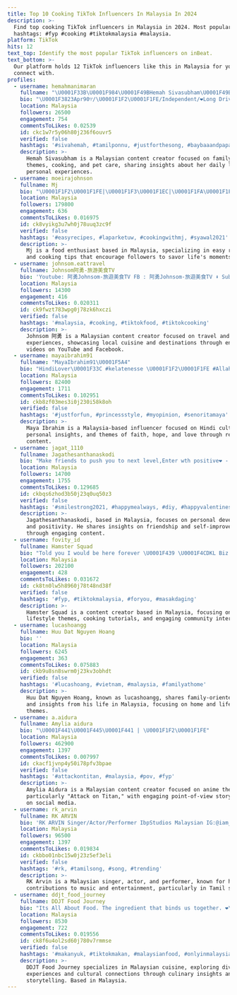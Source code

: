 ```yaml
---
title: Top 10 Cooking TikTok Influencers In Malaysia In 2024
description: >-
  Find top cooking TikTok influencers in Malaysia in 2024. Most popular
  hashtags: #fyp #cooking #tiktokmalaysia #malaysia.
platform: TikTok
hits: 12
text_top: Identify the most popular TikTok influencers on inBeat.
text_bottom: >-
  Our platform holds 12 TikTok influencers like this in Malaysia for you to
  connect with.
profiles:
  - username: hemahmanimaran
    fullname: "\U0001F33B\U0001F984\U0001F49BHemah Sivasubham\U0001F49B\U0001F984\U0001F33B"
    bio: "\U0001F3823Apr90♈️/\U0001F1F2\U0001F1FE/Independent/❤️Long Drive(Alone)/❤️Pets \U0001F43E & Cooking/Grandma's Kid \U0001F475\U0001F3FC\U0001F467\U0001F3FC/Family & Friends comes first❣️ ~Be Unique,Be Different,Be Yourself~"
    location: Malaysia
    followers: 26500
    engagement: 754
    commentsToLikes: 0.02539
    id: ckc1w7r5y06h80j236f6ouvr5
    verified: false
    hashtags: '#sivahemah, #tamilponnu, #justforthesong, #baybaaandpapa'
    description: >-
      Hemah Sivasubham is a Malaysian content creator focused on family-centric
      themes, cooking, and pet care, sharing insights about her daily life and
      personal experiences.
  - username: moeirajohnson
    fullname: Mj
    bio: "\U0001F1F2\U0001F1FE|\U0001F1F3\U0001F1EC|\U0001F1FA\U0001F1F8 Slow down... Enjoy life... \U0001F49D"
    location: Malaysia
    followers: 179800
    engagement: 636
    commentsToLikes: 0.016975
    id: ck8vyikg3u7wh0j78uuq3zc9f
    verified: false
    hashtags: '#easyrecipes, #laparketuw, #cookingwithmj, #syawal2021'
    description: >-
      Mj is a food enthusiast based in Malaysia, specializing in easy recipes
      and cooking tips that encourage followers to savor life's moments.
  - username: johnsom.eattravel
    fullname: Johnsom阿勇-旅游美食TV
    bio: 'Youtube: 阿勇Johnsom-旅遊美食TV FB : 阿勇Johnsom-旅遊美食TV ⬇️ Subscribe me now⬇️'
    location: Malaysia
    followers: 14300
    engagement: 416
    commentsToLikes: 0.020311
    id: ck9fwzt783wpg0j78zk6hxczi
    verified: false
    hashtags: '#malaysia, #cooking, #tiktokfood, #tiktokcooking'
    description: >-
      Johnsom 阿勇 is a Malaysian content creator focused on travel and culinary
      experiences, showcasing local cuisine and destinations through engaging
      videos on YouTube and Facebook.
  - username: mayaibrahim91
    fullname: "MayaIbrahim91\U0001F5A4"
    bio: "HindiLover\U0001F33C #kelatenesse \U0001F1F2\U0001F1FE #Allahisthebestplanner #FaithhopeLove #mylesbi\U0001F5A4"
    location: Malaysia
    followers: 82400
    engagement: 1711
    commentsToLikes: 0.102951
    id: ckb8zf03mes3i0j230i58k8oh
    verified: false
    hashtags: '#justforfun, #princessstyle, #myopinion, #senoritamaya'
    description: >-
      Maya Ibrahim is a Malaysia-based influencer focused on Hindi culture,
      personal insights, and themes of faith, hope, and love through relatable
      content.
  - username: jagat_1110
    fullname: Jagathesanthanaskodi
    bio: "Make friends to push you to next level,Enter wth positive❤️ - \U0001F37EOrders via insta"
    location: Malaysia
    followers: 14700
    engagement: 1755
    commentsToLikes: 0.129685
    id: ckbqs6zhod3b50j23q0uq50z3
    verified: false
    hashtags: '#smilestrong2021, #happymealways, #diy, #happyvalentinesday'
    description: >-
      Jagathesanthanaskodi, based in Malaysia, focuses on personal development
      and positivity. He shares insights on friendship and self-improvement
      through engaging content.
  - username: fovity_id
    fullname: Hamster Squad
    bio: "Told you I would be here forever \U0001F439 \U0001F4CDKL Biz: hilary.sariii@hotmail.com"
    location: Malaysia
    followers: 202100
    engagement: 428
    commentsToLikes: 0.031672
    id: ck8tn0lw5h8960j78t48nd38f
    verified: false
    hashtags: '#fyp, #tiktokmalaysia, #foryou, #masakdaging'
    description: >-
      Hamster Squad is a content creator based in Malaysia, focusing on
      lifestyle themes, cooking tutorials, and engaging community interactions.
  - username: lucashoangg
    fullname: Huu Dat Nguyen Hoang
    bio: ''
    location: Malaysia
    followers: 6245
    engagement: 363
    commentsToLikes: 0.075883
    id: ckb9u8sn8swrm0j23kv3obhdt
    verified: false
    hashtags: '#lucashoang, #vietnam, #malaysia, #familyathome'
    description: >-
      Huu Dat Nguyen Hoang, known as lucashoangg, shares family-oriented content
      and insights from his life in Malaysia, focusing on home and lifestyle
      themes.
  - username: a.aidura
    fullname: Amylia aidura
    bio: "\U0001F441\U0001F445\U0001F441 | \U0001F1F2\U0001F1FE"
    location: Malaysia
    followers: 462900
    engagement: 1397
    commentsToLikes: 0.007997
    id: ckacf1jvnp4y50i78pfv3bpae
    verified: false
    hashtags: '#attackontitan, #malaysia, #pov, #fyp'
    description: >-
      Amylia Aidura is a Malaysian content creator focused on anime themes,
      particularly "Attack on Titan," with engaging point-of-view storytelling
      on social media.
  - username: rk_arvin
    fullname: RK ARVIN
    bio: 'RK ARVIN Singer/Actor/Performer IbpStudios Malaysian IG:@iam_rkarvin'
    location: Malaysia
    followers: 96500
    engagement: 1397
    commentsToLikes: 0.019834
    id: ckbbo01nbc15w0j23z5ef3eli
    verified: false
    hashtags: '#rk, #tamilsong, #song, #trending'
    description: >-
      RK Arvin is a Malaysian singer, actor, and performer, known for his
      contributions to music and entertainment, particularly in Tamil songs.
  - username: ddjt_food_journey
    fullname: DDJT Food Journey
    bio: "Its All About Food. The ingredient that binds us together. ❤️\U0001F30E\U0001F91D\U0001F30D\U0001F91D\U0001F30F❤️"
    location: Malaysia
    followers: 8530
    engagement: 722
    commentsToLikes: 0.019556
    id: ck8f6u4ol2sd60j780v7rmmse
    verified: false
    hashtags: '#makanyuk, #tiktokmakan, #malaysianfood, #onlyinmalaysia'
    description: >-
      DDJT Food Journey specializes in Malaysian cuisine, exploring diverse food
      experiences and cultural connections through culinary insights and
      storytelling. Based in Malaysia.
---
```


